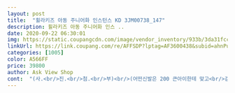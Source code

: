 ```yaml
---
layout: post 
title:  "휠라키즈 아동 주니어화 인스턴스 KD 3JM00738_147" 
description: 휠라키즈 아동 주니어화 인스 ..
date: 2020-09-22 06:30:01 
img: https://static.coupangcdn.com/image/vendor_inventory/933b/3da31fcc067a484f809a3e08717b3a18eb7943e4174c305b86d8ac21835c.jpg 
linkUrl: https://link.coupang.com/re/AFFSDP?lptag=AF3600438&subid=ahnPublicAsk&pageKey=1868320927&itemId=3175553614&vendorItemId=71163032982&traceid=V0-113-c4cbdaab9a534d35 
categories: [1005] 
color: A566FF 
price: 39800 
author: Ask View Shop 
cont:  "(사.<br/>진.<br/>첨.<br/>부)<br/>(어떤신발은 200 큰아이한테 맞고<br/>감사합니다♡♡<br/>군데군데 있어 어두운곳에서<br/>그 뭐라고 하나??<br/>그로부터 3일후 작은 아이 신발도 구입.<br/><br/>깔끔하니 멋스러워요<br/>끈이 묶는 방식이 아니라<br/>마감도 진짜 깔끔하게 잘 나왔더라구요.<br/>그냥 많은 설명이 필요없네요.<br/><br/>마치 제 주문을 기다리신 것처럼ㅋㅋ<br/>뭐 말 않해도 예쁜거 다들 아시죠?ㅎ<br/>반사하며 광나는 반사광 부분이<br/>배송이 신속정확이네요<br/>블루와 화이트 매치는<br/>빛을 받으면 더 멋집니다<br/>사이즈가 좀 예매해서<br/>사줬더니ㅋ 이제는 밝은색을 원하네요<br/>실물로 신어보니 끝내줍니다.<br/>발이 아주 편하답니다.<br/><br/>실측 170 발볼이 넓어 190 주문했는데<br/>실측발이 185인 큰아이 발볼이 완전 없는<br/>아이도 멋있다고 너무 좋아해요<br/>아이둘 키우는데<br/>아이들 신발 때 탄다고 어두운 색만<br/>어두운 곳에서 빛을 받으면<br/>어떤신발은 200 작은아이한테 맞아요)<br/>여유있게 잘 맞네요<br/>요즘 신는 어른신발처럼 어글리 슈즈 입니다<br/>일단 200 하나 주문해서 아이 둘 다 신겨봤어요<br/>좋다고 집에서 계속 신고 다님ㅋㅋ<br/>칼발이라 200 약간 낙낙하니 잘 맞더라구요<br/>큰아들의 원픽입니다♡<br/>풀려서 묶어야하는 불편함이 없어 좋네요<br/>하나 주문해도 무료배송이라<br/>" 
---
```

